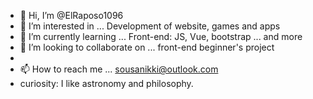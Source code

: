 - 👋 Hi, I’m @ElRaposo1096
- 👀 I’m interested in ... Development of website, games and apps
- 🌱 I’m currently learning ... Front-end: JS, Vue, bootstrap ... and more
- 💞️ I’m looking to collaborate on ... front-end beginner's project
- 
- 📫 How to reach me ... sousanikki@outlook.com
- curiosity: I like astronomy and philosophy.


<!---
ElRaposo1096/ElRaposo1096 is a ✨ special ✨ repository because its `README.md` (this file) appears on your GitHub profile.
You can click the Preview link to take a look at your changes.
--->

